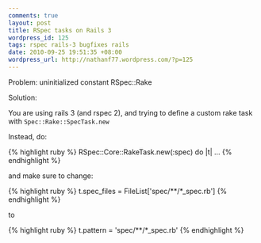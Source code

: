 ```yaml
---
comments: true
layout: post
title: RSpec tasks on Rails 3
wordpress_id: 125
tags: rspec rails-3 bugfixes rails
date: 2010-09-25 19:51:35 +08:00
wordpress_url: http://nathanf77.wordpress.com/?p=125
---
```

Problem:
uninitialized constant RSpec::Rake

Solution:

You are using rails 3 (and rspec 2), and trying to define a custom rake task with <code>Spec::Rake::SpecTask.new</code>

Instead, do:

{% highlight ruby %}
RSpec::Core::RakeTask.new(:spec) do |t|
...
{% endhighlight %}

and make sure to change:

{% highlight ruby %}
t.spec_files = FileList['spec/**/*_spec.rb']
{% endhighlight %}

to

{% highlight ruby %}
t.pattern   = 'spec/**/*_spec.rb'
{% endhighlight %}

